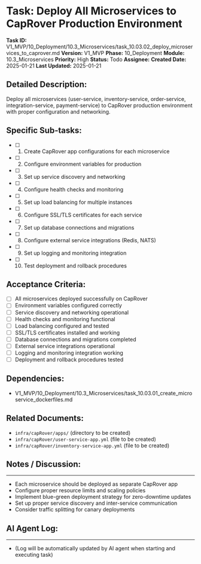 # Task: Deploy All Microservices to CapRover Production Environment

**Task ID:** V1_MVP/10_Deployment/10.3_Microservices/task_10.03.02_deploy_microservices_to_caprover.md
**Version:** V1_MVP
**Phase:** 10_Deployment
**Module:** 10.3_Microservices
**Priority:** High
**Status:** Todo
**Assignee:**
**Created Date:** 2025-01-21
**Last Updated:** 2025-01-21

## Detailed Description:
Deploy all microservices (user-service, inventory-service, order-service, integration-service, payment-service) to CapRover production environment with proper configuration and networking.

## Specific Sub-tasks:
- [ ] 1. Create CapRover app configurations for each microservice
- [ ] 2. Configure environment variables for production
- [ ] 3. Set up service discovery and networking
- [ ] 4. Configure health checks and monitoring
- [ ] 5. Set up load balancing for multiple instances
- [ ] 6. Configure SSL/TLS certificates for each service
- [ ] 7. Set up database connections and migrations
- [ ] 8. Configure external service integrations (Redis, NATS)
- [ ] 9. Set up logging and monitoring integration
- [ ] 10. Test deployment and rollback procedures

## Acceptance Criteria:
- [ ] All microservices deployed successfully on CapRover
- [ ] Environment variables configured correctly
- [ ] Service discovery and networking operational
- [ ] Health checks and monitoring functional
- [ ] Load balancing configured and tested
- [ ] SSL/TLS certificates installed and working
- [ ] Database connections and migrations completed
- [ ] External service integrations operational
- [ ] Logging and monitoring integration working
- [ ] Deployment and rollback procedures tested

## Dependencies:
- V1_MVP/10_Deployment/10.3_Microservices/task_10.03.01_create_microservice_dockerfiles.md

## Related Documents:
- `infra/capRover/apps/` (directory to be created)
- `infra/capRover/user-service-app.yml` (file to be created)
- `infra/capRover/inventory-service-app.yml` (file to be created)

## Notes / Discussion:
---
* Each microservice should be deployed as separate CapRover app
* Configure proper resource limits and scaling policies
* Implement blue-green deployment strategy for zero-downtime updates
* Set up proper service discovery and inter-service communication
* Consider traffic splitting for canary deployments

## AI Agent Log:
---
* (Log will be automatically updated by AI agent when starting and executing task)